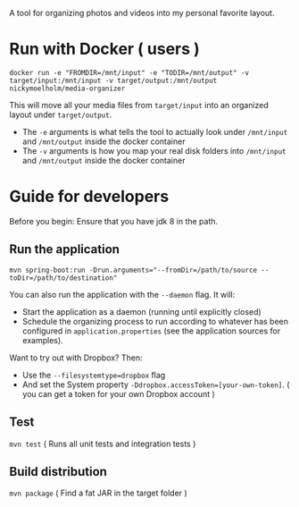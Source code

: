 A tool for organizing photos and videos into my personal favorite layout.

# Run with Docker ( users )
`docker run -e "FROMDIR=/mnt/input" -e "TODIR=/mnt/output" -v target/input:/mnt/input -v target/output:/mnt/output nickymoelholm/media-organizer`

This will move all your media files from `target/input` into an organized layout under `target/output`.
- The `-e` arguments is what tells the tool to actually look under `/mnt/input` and `/mnt/output` inside the docker container
- The `-v` arguments is how you map your real disk folders into `/mnt/input` and `/mnt/output` inside the docker container
 
# Guide for developers
Before you begin: Ensure that you have jdk 8 in the path.

## Run the application
`mvn spring-boot:run -Drun.arguments="--fromDir=/path/to/source --toDir=/path/to/destination"`

You can also run the application with the `--daemon` flag. It will:
- Start the application as a daemon (running until explicitly closed)
- Schedule the organizing process to run according to whatever has been configured in `application.properties` (see the application sources for examples).  
 
Want to try out with Dropbox? Then:
- Use the `--filesystemtype=dropbox` flag
- And set the System property `-Ddropbox.accessToken=[your-own-token]`.
( you can get a token for your own Dropbox account )
 
## Test
`mvn test`
( Runs all unit tests and integration tests )

## Build distribution
`mvn package`
( Find a fat JAR in the target folder )
  

